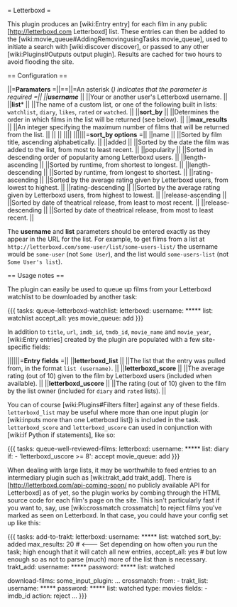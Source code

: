 = Letterboxd =

This plugin produces an [wiki:Entry entry] for each film in any public [http://letterboxd.com Letterboxd] list. These entries can then be added to the [wiki:movie_queue#AddingRemovingusingTasks movie_queue], used to initiate a search with [wiki:discover discover], or passed to any other [wiki:Plugins#Outputs output plugin]. Results are cached for two hours to avoid flooding the site.
 
== Configuration ==

||=**Paramaters**    =||==||=An asterisk (*) indicates that the parameter is required =||
||**username***       ||  ||Your or another user's Letterboxd username. ||
||**list***           ||  ||The name of a custom list, or one of the following built in lists: `watchlist`, `diary`, `likes`, `rated` or `watched`. ||
||**sort_by**         ||  ||Determines the order in which films in the list will be returned (see below). ||
||**max_results**     ||  ||An integer specifying the maximum number of films that will be returned from the list. ||
||                    ||  ||||
||||||=**sort_by options** =||
||name                ||  ||Sorted by film title, ascending alphabetically. ||
||added               ||  ||Sorted by the date the film was added to the list, from most to least recent. ||
||popularity          ||  ||Sorted in descending order of popularity among Letterboxd users. ||
||length-ascending    ||  ||Sorted by runtime, from shortest to longest. ||
||length-descending   ||  ||Sorted by runtime, from longest to shortest. ||
||rating-ascending    ||  ||Sorted by the average rating given by Letterboxd users, from lowest to highest. ||
||rating-descending   ||  ||Sorted by the average rating given by Letterboxd users, from highest to lowest. ||
||release-ascending   ||  ||Sorted by date of theatrical release, from least to most recent. ||
||release-descending  ||  ||Sorted by date of theatrical release, from most to least recent. ||

The **username** and **list** parameters should be entered exactly as they appear in the URL for the list. For example, to get films from a list at
  `http://letterboxd.com/some-user/list/some-users-list/`
the username would be `some-user` (not `Some User`), and the list would `some-users-list` (not `Some User's list`).

== Usage notes ==

The plugin can easily be used to queue up films from your Letterboxd watchlist to be downloaded by another task:

{{{
tasks:
  queue-letterboxd-watchlist:
    letterboxd:
      username: *****
      list: watchlist
    accept_all: yes
    movie_queue: add
}}}

In addition to `title`, `url`, `imdb_id`, `tmdb_id`, `movie_name` and `movie_year`, [wiki:Entry entries] created by the plugin are populated with a few site-specific fields:

||||||=**Entry fields** =||
||**letterboxd_list**   || ||The list that the entry was pulled from, in the format `list (username)`. ||
||**letterboxd_score**  || ||The average rating (out of 10) given to the film by Letterboxd users (included when available). ||
||**letterboxd_uscore** || ||The rating (out of 10) given to the film by the list owner (included for `diary` and `rated` lists). ||

You can of course [wiki:Plugins#Filters filter] against any of these fields. `letterboxd_list` may be useful where more than one input plugin (or [wiki:inputs more than one Letterboxd list]) is included in the task. `letterboxd_score` and `letterboxd_uscore` can used in conjunction with [wiki:if Python if statements], like so:

{{{
tasks:
  queue-well-reviewed-films:
    letterboxd:
      username: *****
      list: diary
    if:
      - 'letterboxd_uscore >= 8': accept
    movie_queue: add
}}}

When dealing with large lists, it may be worthwhile to feed entries to an intermediary plugin such as [wiki:trakt_add trakt_add]. There is [http://letterboxd.com/api-coming-soon/ no publicly available API for Letterboxd] as of yet, so the plugin works by combing through the HTML source code for each film's page on the site. This isn't particularly fast if you want to, say, use [wiki:crossmatch crossmatch] to reject films you've marked as seen on Letterboxd. In that case, you could have your config set up like this:

{{{
tasks:
  add-to-trakt:
    letterboxd:
      username: *****
      list: watched
      sort_by: added
      max_results: 20  # <--- Set depending on how often you run the task; high enough that it will catch all new entries,
    accept_all: yes    #      but low enough so as not to parse (much) more of the list than is necessary. 
    trakt_add:
      username: *****
      password: *****
      list: watched

  download-films:
    some_input_plugin:
    ...
    crossmatch:
      from:
        - trakt_list:
            username: *****
            password: *****
            list: watched
            type: movies
      fields:
        - imdb_id
      action: reject
      ...
}}}